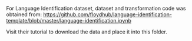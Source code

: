 For Language Identification dataset, dataset and transformation
code was obtained from:
https://github.com/floydhub/language-identification-template/blob/master/language-identification.ipynb

Visit their tutorial to download the data and place it into this folder.